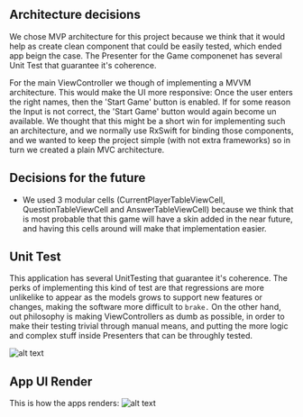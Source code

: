 ## Architecture decisions

We chose MVP architecture for this project because we think that it would help as create clean component that could be easily tested, which ended app beign the case. The Presenter for the Game componenet has several Unit Test that guarantee it's coherence.

For the main ViewController we though of implementing a MVVM architecture. This would make the UI more responsive: Once the user enters the right names, then the 'Start Game' button is enabled. If for some reason the Input is not correct, the 'Start Game' button would again become un available. We thought that this might be a short win for implementing such an architecture, and we normally use RxSwift for binding those components, and we wanted to keep the project simple (with not extra frameworks) so in turn we created a plain MVC architecture.

## Decisions for the future

- We used 3 modular cells (CurrentPlayerTableViewCell, QuestionTableViewCell and AnswerTableViewCell) because we think that is most probable that this game will have a skin added in the near future, and having this cells around will make that implementation easier.

## Unit Test

This application has several UnitTesting that guarantee it's coherence. The perks of implementing this kind of test are that regressions are more unlikelike to appear as the models grows to support new features or changes, making the software more difficult to `brake.` On the other hand, out philosophy is making ViewControllers as dumb as possible, in order to make their testing trivial through manual means, and putting the more logic and complex stuff inside Presenters that can be throughly tested.

![alt text](http://www.landhsoft.com/tests.png "Unit Tests")


## App UI Render

This is how the apps renders:
![alt text](http://www.landhsoft.com/app_ui.png "Unit Tests")
